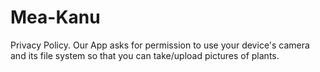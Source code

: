 # Mea-Kanu

Privacy Policy. Our App asks for permission to use your device's camera and its file system so that you can take/upload pictures of plants.
